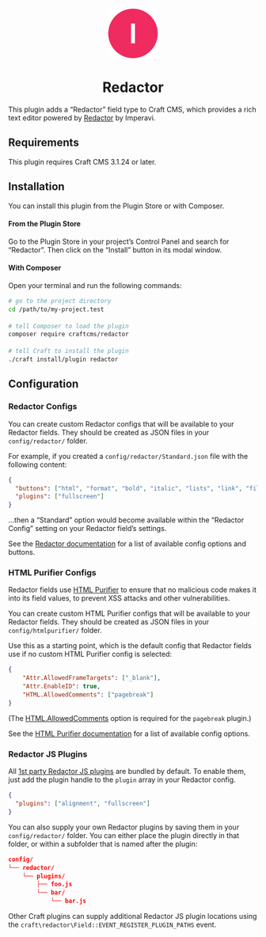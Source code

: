 <p align="center"><img src="./src/icon.svg" width="100" height="100" alt="Redactor icon"></p>

<h1 align="center">Redactor</h1>

This plugin adds a “Redactor” field type to Craft CMS, which provides a rich text editor powered by [Redactor](https://imperavi.com/redactor/) by Imperavi.

## Requirements

This plugin requires Craft CMS 3.1.24 or later.

## Installation

You can install this plugin from the Plugin Store or with Composer.

#### From the Plugin Store

Go to the Plugin Store in your project’s Control Panel and search for “Redactor”. Then click on the “Install” button in its modal window.

#### With Composer

Open your terminal and run the following commands:

```bash
# go to the project directory
cd /path/to/my-project.test

# tell Composer to load the plugin
composer require craftcms/redactor

# tell Craft to install the plugin
./craft install/plugin redactor
```

## Configuration

### Redactor Configs

You can create custom Redactor configs that will be available to your Redactor fields. They should be created as JSON files in your `config/redactor/` folder.

For example, if you created a `config/redactor/Standard.json` file with the following content:

```json
{
  "buttons": ["html", "format", "bold", "italic", "lists", "link", "file"],
  "plugins": ["fullscreen"]
}
```

…then a “Standard” option would become available within the “Redactor Config” setting on your Redactor field’s settings.

See the [Redactor documentation](https://imperavi.com/redactor/docs/settings/) for a list of available config options and buttons.

### HTML Purifier Configs

Redactor fields use [HTML Purifier](http://htmlpurifier.org) to ensure that no malicious code makes it into its field values, to prevent XSS attacks and other vulnerabilities.

You can create custom HTML Purifier configs that will be available to your Redactor fields. They should be created as JSON files in your `config/htmlpurifier/` folder.

Use this as a starting point, which is the default config that Redactor fields use if no custom HTML Purifier config is selected:

```json
{
    "Attr.AllowedFrameTargets": ["_blank"],
    "Attr.EnableID": true,
    "HTML.AllowedComments": ["pagebreak"]
}
```

(The [HTML.AllowedComments](http://htmlpurifier.org/live/configdoc/plain.html#HTML.AllowedComments) option is required for the `pagebreak` plugin.)

See the [HTML Purifier documentation](http://htmlpurifier.org/live/configdoc/plain.html) for a list of available config options.

### Redactor JS Plugins

All [1st party Redactor JS plugins](https://imperavi.com/redactor/plugins/) are bundled by default. To enable them, just add the plugin handle to the `plugin` array in your Redactor config.

```json
{
  "plugins": ["alignment", "fullscreen"]
}
```

You can also supply your own Redactor plugins by saving them in your `config/redactor/` folder. You can either place the plugin directly in that folder, or within a subfolder that is named after the plugin:

```json
config/
└── redactor/
    └── plugins/
        ├── foo.js 
        └── bar/
            └── bar.js
```

Other Craft plugins can supply additional Redactor JS plugin locations using the `craft\redactor\Field::EVENT_REGISTER_PLUGIN_PATHS` event.
